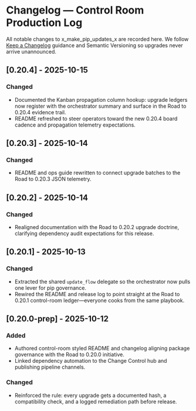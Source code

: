 # Changelog — Control Room Production Log

All notable changes to x_make_pip_updates_x are recorded here. We follow [Keep a Changelog](https://keepachangelog.com/en/1.1.0/) guidance and Semantic Versioning so upgrades never arrive unannounced.

## [0.20.4] - 2025-10-15
### Changed
- Documented the Kanban propagation column hookup: upgrade ledgers now register with the orchestrator summary and surface in the Road to 0.20.4 evidence trail.
- README refreshed to steer operators toward the new 0.20.4 board cadence and propagation telemetry expectations.

## [0.20.3] - 2025-10-14
### Changed
- README and ops guide rewritten to connect upgrade batches to the Road to 0.20.3 JSON telemetry.

## [0.20.2] - 2025-10-14
### Changed
- Realigned documentation with the Road to 0.20.2 upgrade doctrine, clarifying dependency audit expectations for this release.

## [0.20.1] - 2025-10-13
### Changed
- Extracted the shared `update_flow` delegate so the orchestrator now pulls one lever for pip governance.
- Rewired the README and release log to point straight at the Road to 0.20.1 control-room ledger—everyone cooks from the same playbook.

## [0.20.0-prep] - 2025-10-12
### Added
- Authored control-room styled README and changelog aligning package governance with the Road to 0.20.0 initiative.
- Linked dependency automation to the Change Control hub and publishing pipeline channels.

### Changed
- Reinforced the rule: every upgrade gets a documented hash, a compatibility check, and a logged remediation path before release.
